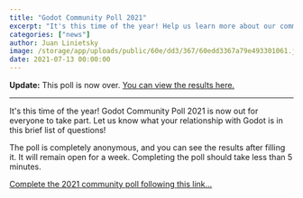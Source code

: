 ```yaml
---
title: "Godot Community Poll 2021"
excerpt: "It's this time of the year! Help us learn more about our community by taking part in the 2021 Godot Community Poll!"
categories: ["news"]
author: Juan Linietsky
image: /storage/app/uploads/public/60e/dd3/367/60edd3367a79e493301061.jpg
date: 2021-07-13 00:00:00
---
```


**Update:** This poll is now over. [You can view the results here.](https://docs.google.com/forms/d/e/1FAIpQLSfOj9m71X98_z7-UC4iiM6Uxd2HhITRzmF-M2Yx-d7Yq5KNUg/viewanalytics)

___

It's this time of the year! Godot Community Poll 2021 is now out for everyone to take part.
Let us know what your relationship with Godot is in this brief list of questions!

The poll is completely anonymous, and you can see the results after filling it. It will remain open for a week. Completing the poll should take less than 5 minutes.

[Complete the 2021 community poll following this link...](https://forms.gle/1bGTt9fsULCspSe56)
